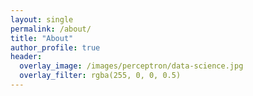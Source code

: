 ```yaml
---
layout: single
permalink: /about/
title: "About"
author_profile: true
header:
  overlay_image: /images/perceptron/data-science.jpg
  overlay_filter: rgba(255, 0, 0, 0.5)
---
```

